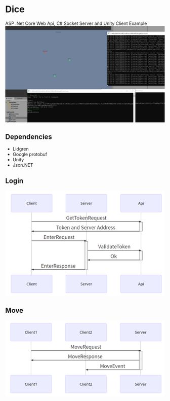 # Dice
ASP .Net Core Web Api, C# Socket Server and Unity Client Example
![Alt text](Doc/DicePlay.png?raw=true "Play")

## Dependencies
 * Lidgren
 * Google protobuf
 * Unity
 * Json.NET

## Login
![Alt text](Doc/DiceLogin.png?raw=true "Login")

## Move
![Alt text](Doc/DiceMove.png?raw=true "Move")
